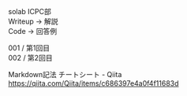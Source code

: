 solab ICPC部  
Writeup → 解説  
Code → 回答例  

001 / 第1回目  
002 / 第2回目

Markdown記法 チートシート - Qiita
https://qiita.com/Qiita/items/c686397e4a0f4f11683d
